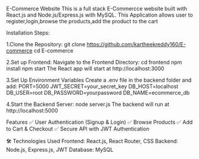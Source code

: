 E-Commerce Website
This is a full stack E-Commercce website built with React.js and Node.js/Express.js with MySQL.
This Application allows user to register,login,browse the products,add the product to the cart

Installation Steps:

1.Clone the Repository:
git clone https://github.com/kartheekreddy160/E-commerce
cd E-commerce 

2.Set up Frontend:
Navigate to the Frontend Directory:
cd frontend
npm install
npm start
The React app will start at http://localhost:3000


3.Set Up Environment Variables
Create a .env file in the backend folder and add:
PORT=5000
JWT_SECRET=your_secret_key
DB_HOST=localhost
DB_USER=root
DB_PASSWORD=yourpassword
DB_NAME=ecommerce_db


4.Start the Backend Server:
node server.js
The backend will run at http://localhost:5000


Features
✅ User Authentication (Signup & Login)
✅ Browse Products
✅ Add to Cart & Checkout
✅ Secure API with JWT Authentication

🛠️ Technologies Used
Frontend: React.js, React Router, CSS
Backend: Node.js, Express.js, JWT
Database: MySQL

